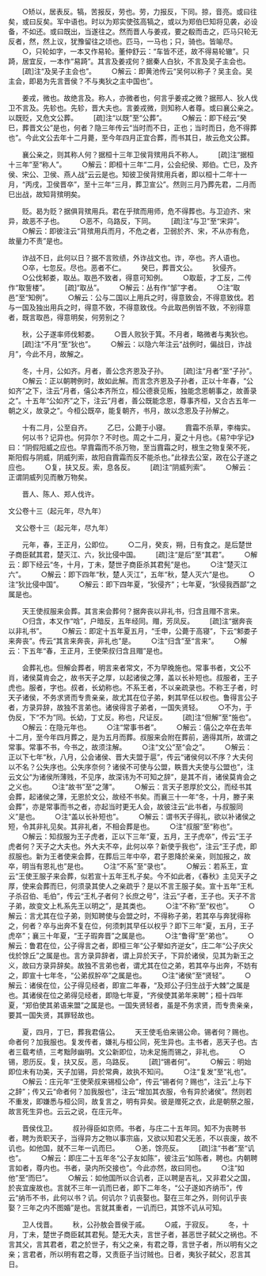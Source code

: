 <!-- { "loadSidebar": true } -->
　　○矫以，居表反。犒，苦报反，劳也。劳，力报反，下同。掠，音亮。或曰往矣，或曰反矣。军中语也。时以为郑实使弦高犒之，或以为郑伯巳知将见袭，必设备，不如还。或曰既出，当遂往之。然而晋人与姜戎，要之殽而击之，匹马只轮无反者，然，然上议，犹豫留往之顷也。匹马，一马也；只，骑也。皆喻尽。
　　○，只轮如字，一本又作易轮。董仲舒云：“车皆不还，故不得易轮辙”。只踦，居宜反，一本作“易踦”。其言及姜戎何？据秦人白狄，不言及吴子主会也。
　　[疏]注“及吴子主会也”。
　　○解云：即黄池传云“吴何以称子？吴主会。吴主会，即曷为先言晋侯？不与夷狄之主中国也”。

　　姜戎，微也。故绝言及。称人，亦微者也，何言乎姜戎之微？据邢人、狄人伐卫不言及。先轸也。先轸，晋大夫也。言姜戎微，则知称人者尊。或曰襄公亲之。以既贬，又危文公葬。
　　[疏]注“以既”至“公葬”。
　　○解云：即下经云“癸巳，葬晋文公”是也，何者？隐三年传云“当时而不日，正也；当时而日，危不得葬也”。今此文公去年十二月薨，至今年四月正宜合葬，而书其日，故云危文公葬。

　　襄公亲之，则其称人何？据桓十三年卫侯背殡用兵不称人。
　　[疏]注“据桓十三年”至“称人”。
　　○解云：即桓十三年“二月，公会纪侯、郑伯。亡巳，及齐侯、宋公、卫侯、燕人战”云云是也。知彼卫侯背殡用兵者，即以桓十二年十一月，“丙戌，卫侯晋卒”，至十三年“三月，葬卫宣公”。然则三月乃葬先君，二月而巳出战，故知背殡明矣。

　　贬。曷为贬？据俱背殡用兵。君在乎殡而用师，危不得葬也。与卫迫齐、宋异，故恶不子也。
　　○恶不，乌路反，下同。
　　[疏]注“与卫”至“宋异”。
　　○解云：即彼注云“背殡用兵而月，不危之者，卫弱於齐、宋，不从亦有危，故量力不责”是也。

　　诈战不日，此何以日？据不言败绩，外诈战文也。诈，卒也。齐人语也。
　　○卒，七忽反。尽也。恶者不仁。
　　癸巳，葬晋文公。
　　狄侵齐。
　　○公伐邾娄，取丛。取邑不致者，得意可知例。
　　○取菆，才工反，二传作“取訾楼”。
　　[疏]“取丛”。
　　○解云：丛有作“邹”字者。
　　○注“取邑”至“知例”。
　　○解云：公与二国以上用兵之时，得意致会，不得意致伐。若与一国及独出用兵之时，得意不致，不得意致伐。今此取邑例皆不致，不别得意者，既言取邑，得意明矣，何劳别之？

　　秋，公子遂率师伐邾娄。
　　○晋人败狄于箕。不月者，略微者与夷狄也。
　　[疏]注“不月”至“狄也”。
　　○解云：以隐六年注云“战例时，偏战日，诈战月”，今此不月，故解之。

　　冬，十月，公如齐。月者，善公念齐恩及子孙。
　　[疏]注“月者”至“子孙”。
　　○解云：正以朝聘例时，故如此解。而言念齐恩及子孙者，正以十年春，“公如齐”之下，注云“月者，僖公本齐所立，桓公德衰见叛，独能念恩朝事之，故善录之”。十五年“公如齐”之下，注云“月者，善公既能念恩，尊事齐桓，又合古五年一朝之义，故录之”。今桓公既卒，能复朝齐，书月，故以念恩及子孙解之。

　　十有二月，公至自齐。
　　乙巳，公薨于小寝。
　　霣霜不杀草，李梅实。
　　何以书？记异也。何异尔？不时也。周之十二月，夏之十月也。《易?中孚记》曰：“阴假阳威之应也。早霣霜而不杀万物，至当霣霜之时，根生之物复荣不死，斯阳假与阴威，阴威列索，故阳自霣霜而反不能杀也。”此禄去公室，政在公子遂之应也。
　　○复，扶又反。索，息各反。
　　[疏]注“阴威列索”。
　　○解云：正谓阴威列见而散万物矣。

　　晋人、陈人、郑人伐许。

文公卷十三（起元年，尽九年）

　文公卷十三（起元年，尽九年）

　　元年，春，王正月，公即位。
　　○二月，癸亥，朔，日有食之。是后楚世子商臣弑其君，楚灭江、六，狄比侵中国。
　　[疏]注“是后”至“其君”。
　　○解云：即下经云“冬，十月，丁未，楚世子商臣杀其君髡”是也。
　　○注“楚灭江六”。
　　○解云：即下四年“秋，楚人灭江”，五年“秋，楚人灭六”是也。
　　○注“狄比侵中国”。
　　○解云：即下四年夏，“狄侵齐”；七年夏，“狄侵我西鄙”之属是也。

　　天王使叔服来会葬。其言来会葬何？据奔丧以非礼书，归含且赗不言来。
　　○归含，本又作“唅”，户暗反，五年经同。赗，芳凤反。
　　[疏]注“据奔丧以非礼书”。
　　○解云：即定十五年夏五月，“壬申，公薨于高寝”，下云“邾娄子来奔丧”。传云“其言来奔丧，非礼也”是。
　　○注“归含”至“言来”。
　　○解云：下五年“春，王正月，王使荣叔归含且赗”是也。

　　会葬礼也。但解会葬者，明言来者常文，不为早晚施也。常事书者，文公不肖，诸侯莫肯会之，故书天子之厚，以起诸侯之薄，盖以长补短也。叔服者，王子虎也。服者，字也。叔者，长幼称也。不系王者，不以亲疏录也。不称王子者，时天子诸侯，不务求贤而专贵亲亲，故尤其在位子弟，剌其早任以权也。鲁得言公子者，方录异辞，故独不言弟也。诸侯得言子弟者，一国失贤轻。
　　○不为，于伪反，下“不为”同。长幼，丁丈反。称也，尺证反。
　　[疏]注“但解”至“施也”。
　　○解云：在隐元年也。
　　○注“常事书者”。
　　○解云：僖公之卒在去年十二月，至今年四月葬之，是为五月而葬。叔服来会附在葬前，適得其所，故谓之常事。常事不书，今书之，故须注解。
　　○注“文公”至“会之”。
　　○解云：正以下七年“秋，八月，公会诸侯、晋大夫盟于扈”，传云“诸侯何以不序？大夫何以不名？公失序也。公失序奈何？诸侯不可使与公盟，眣晋大夫使与公盟也”，注云文公“为诸侯所薄贱，不见序，故深讳为不可知之辞”，是其不肖，诸侯莫肯会之之义也。
　　○注“故书”至“之薄”。
　　○解云：言天子恩厚於文公，而经书其会葬，起诸侯之薄，无恩於文公，故经不书矣。而襄三十一年“冬，十月，滕子来会葬”，亦是常事而书之者，亦起当时更无人会，故彼注云“此书者，与叔服同义”是也。
　　○注“盖以长补短也”。
　　○解云：谓书天子得礼，欲以补诸侯之短，令其非礼见矣。其非礼者，不相会葬是也。
　　○注“叔服”至“称也”。
　　○解云：知叔服为王子虎者，正以下三年“夏，五月，王子虎卒”，传云“王子虎者何？天子之大夫也。外大夫不卒，此何以卒？新使乎我也”，注云“王子虎，即叔服也。新为王者使来会葬，在葬后三年中卒，君子恩降於亲亲，则加报之，故卒，明当有恩礼也”是也。
　　○注“不系”至“录也”。
　　○解云：若系王，宜云“王使王服子来会葬，似若宣十五年王札子矣。今不如此者，《春秋》主见天子之厚，使来会葬而巳，何须录其使人之亲疏乎？是以不言王服子矣。宣十五年“王札子杀召伯、毛伯”，传云“王札子者何？长庶之号”，注云“子者，王子也。天子不言子弟，故变文上札系先王以明之”，是其类也。
　　○注“不称”至“权也”。
　　○解云：言尤其在位子弟，则知聘使与会盟之时，不得称子弟，若其卒与奔犹得称之，何者？卒与出奔不复在位，何须刺其早任以权乎？即下三年“夏，五月，王子虎卒”；襄三十年夏，“王子瑕奔晋”之属是也。
　　○注“鲁得”至“弟也”。
　　○解云：鲁君在位，公子得言之者，即桓三年“公子翚如齐逆女”，庄二年“公子庆父伐於馀丘”之属是也。言方录异辞者，谓上异於天子，下异於诸侯，见其为新王之义，故曰方录异辞矣。故独不言弟也者，谓尤其在位之弟，若其卒与出奔，不妨有之，即宣十七年冬，“公弟叔肸卒”之属是也。
　　○注“诸侯”至“贤轻”。
　　○解云：诸侯在位，公子得见经者，即宣二年春，“及郑公子归生战于大棘”之属是也。其诸侯在位之弟得见经者，即隐七年夏，“齐侯使其弟年来聘”；桓十四年夏，“郑伯使其弟语来盟”之属是也。一国失贤轻者，虽是不务求贤，而专贵亲亲，要其一国失贤，其罪轻故也。

　　夏，四月，丁巳，葬我君僖公。
　　天王使毛伯来锡公命。锡者何？赐也。命者何？加我服也。复发传者，嫌礼与桓公同，死生异也。主书者，恶天子也。古者三载考绩，三考黜陟幽明。文公新即位，功未足施而锡之，非礼也。
　　○锡，恩历反。复，扶又反。恶，乌路反。
　　[疏]“锡者何”。
　　○解云：明始即位未有功美，天子加锡，异於常典，故执不知问。
　　○注“复发”至“礼也”。
　　○解云：庄元年“王使荣叔来锡桓公命”，传云“锡者何？赐也”，注云“上与下之辞”；传又云“命者何？加我服也”，注云“增加其衣服，令有异於诸侯”。然则若不重发，即嫌悉与桓公同，故复言之，明有异矣。彼是赠死之衣，此是朝祭之服，故言死生异也。云云之说，在庄元年。

　　晋侯伐卫。
　　叔孙得臣如京师。书者，与庄二十五年同。知不为丧聘书者，聘为贡职天子，当得异方之物以事宗庙，又欲以知君父无恙，不以丧废，故不讥也。如他国，就不三年一讥而巳。
　　○恙，馀亮反。
　　[疏]注“书者”至“讥也”。
　　○解云：即庄二十五年冬“公子友如陈”，彼注云“如陈者，聘也。内朝聘言如者，尊内也。书者，录内所交接也”。今此亦然，故曰同也。
　　○注“如他”至“而巳”。
　　○解云：如他国所以合讥者，正以聘是吉礼，又非君父之国，於丧宜废故也。言就不三年一讥而巳者，即下二年冬，“公子遂如齐纳币”，传云“纳币不书，此何以书？讥。何讥尔？讥丧娶也。娶在三年之外，则何讥乎丧娶？三年之内不图婚”是也。言就其重者，一讥而巳，其馀不讥从可知。

　　卫人伐晋。
　　秋，公孙敖会晋侯于戚。
　　○戚，于寂反。
　　冬，十月，丁未，楚世子商臣弑其君髡。楚无大夫，言世子者，甚恶世子弑父之祸也。不言其父，言其君者，君之於世子，有父之亲，有君之尊，言世子者，所以明有父之亲；言君者，所以明有君之尊，又责臣子当讨贼也。日者，夷狄子弑父，忍言其日。

